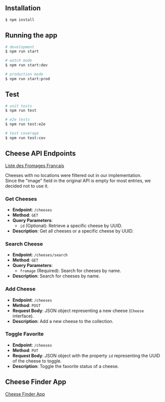 ## Installation

```bash
$ npm install
```

## Running the app

```bash
# development
$ npm run start

# watch mode
$ npm run start:dev

# production mode
$ npm run start:prod
```

## Test

```bash
# unit tests
$ npm run test

# e2e tests
$ npm run test:e2e

# test coverage
$ npm run test:cov
```

## Cheese API Endpoints

[Liste des Fromages Français](https://public.opendatasoft.com/explore/dataset/fromagescsv-fromagescsv/table/?flg=fr-fr&disjunctive.fromage)

Cheeses with no locations were filtered out in our implementation.  
Since the "image" field in the original API is empty for most entries, we decided not to use it.  

### Get Cheeses
- **Endpoint**: `/cheeses`
- **Method**: `GET`
- **Query Parameters**:
  - `id` (Optional): Retrieve a specific cheese by UUID.
- **Description**: Get all cheeses or a specific cheese by UUID.

### Search Cheese
- **Endpoint**: `/cheeses/search`
- **Method**: `GET`
- **Query Parameters**:
  - `fromage` (Required): Search for cheeses by name.
- **Description**: Search for cheeses by name.

### Add Cheese
- **Endpoint**: `/cheeses`
- **Method**: `POST`
- **Request Body**: JSON object representing a new cheese (`Cheese` interface).
- **Description**: Add a new cheese to the collection.

### Toggle Favorite
- **Endpoint**: `/cheeses`
- **Method**: `PUT`
- **Request Body**: JSON object with the property `id` representing the UUID of the cheese to toggle.
- **Description**: Toggle the favorite status of a cheese.

## Cheese Finder App

[Cheese Finder App](https://github.com/fredouric/cheese-finder-app)


